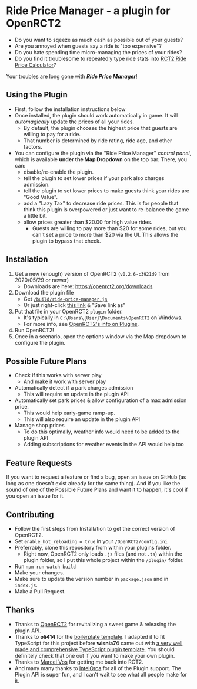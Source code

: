 # Ride Price Manager - a plugin for OpenRCT2
- Do you want to sqeeze as much cash as possible out of your guests?
- Are you annoyed when guests say a ride is "too expensive"?
- Do you hate spending time micro-managing the prices of your rides?
- Do you find it troublesome to repeatedly type ride stats into [RCT2 Ride Price Calculator](https://rct2calc.shottysteve.com/)?

Your troubles are long gone with ***Ride Price Manager***!

## Using the Plugin
- First, follow the installation instructions below
- Once installed, the plugin should work automatically in game. It will _automagically_ update the prices of all your rides.
  - By default, the plugin chooses the highest price that guests are willing to pay for a ride.
  - That number is determined by ride rating, ride age, and other factors.
- You can configure the plugin via the "Ride Price Manager" _control panel_, which is available **under the Map Dropdown** on the top bar. There, you can:
  - disable/re-enable the plugin.
  - tell the plugin to set lower prices if your park also charges admission.
  - tell the plugin to set lower prices to make guests think your rides are "Good Value".
  - add a "Lazy Tax" to decrease ride prices. This is for people that think this plugin is overpowered or just want to re-balance the game a little bit.
  - allow prices greater than $20.00 for high value rides.
    - Guests are willing to pay more than $20 for some rides, but you can't set a price to more than $20 via the UI. This allows the plugin to bypass that check.

## Installation
1. Get a new (enough) version of OpenRCT2 (`v0.2.6-c3921d9` from 2020/05/29 or newer)
   - Downloads are here: https://openrct2.org/downloads
2. Download the plugin file
   - Get [`/build/ride-price-manager.js`](build/ride-price-manager.js)
   - Or just right-click [this link](https://raw.githubusercontent.com/mgovea/openrct2-ride-price-manager/master/build/ride-price-manager.js) & "Save link as"
3. Put that file in your OpenRCT2 `plugin` folder.
   - It's typically in `C:\Users\{User}\Documents\OpenRCT2` on Windows.
   - For more info, see [OpenRCT2's info on Plugins](https://github.com/OpenRCT2/OpenRCT2/blob/develop/distribution/scripting.md).
4. Run OpenRCT2!
5. Once in a scenario, open the options window via the Map dropdown to configure the plugin.

## Possible Future Plans
- Check if this works with server play
  - And make it work with server play
- Automatically detect if a park charges admission
  - This will require an update in the plugin API
- Automatically set park prices & allow configuration of a max admission price.
  - This would help early-game ramp-up.
  - This will also require an update in the plugin API
- Manage shop prices
  - To do this optimally, weather info would need to be added to the plugin API
  - Adding subscriptions for weather events in the API would help too
  
## Feature Requests
If you want to request a feature or find a bug, open an issue on GitHub (as long as one doesn't exist already for the same thing). And if you like the sound of one of the Possible Future Plans and want it to happen, it's cool if you open an issue for it.

## Contributing
- Follow the first steps from Installation to get the correct version of OpenRCT2.
- Set `enable_hot_reloading = true` in your `/OpenRCT2/config.ini`
- Preferrably, clone this repository from within your plugins folder.
  - Right now, OpenRCT2 only loads `.js` files (and not `.ts`) within the plugin folder, so I put this whole project within the `/plugin/` folder.
- Run `npm run watch build`
- Make your changes.
- Make sure to update the version number in `package.json` and in `index.js`.
- Make a Pull Request.

## Thanks
- Thanks to [OpenRCT2](https://github.com/OpenRCT2/OpenRCT2) for revitalizing a sweet game & releasing the plugin API.
- Thanks to **oli414** for the [boilerplate template](https://github.com/oli414/openrct2-plugin-boilerplate). I adapted it to fit TypeScript for this project before **wisnia74** came out with [a very well made and comprehensive TypeScript plugin template](https://github.com/wisnia74/openrct2-typescript-mod-template). You should definitely check that one out if you want to make your own plugin.
- Thanks to [Marcel Vos](https://www.youtube.com/channel/UCBlXovStrlQkVA2xJEROUNg) for getting me back into RCT2.
- And many many thanks to [IntelOrca](https://github.com/IntelOrca) for all of the Plugin support. The Plugin API is super fun, and I can't wait to see what all people make for it.
